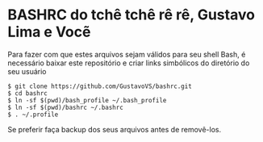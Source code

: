 # BASHRC do tchê tchê rê rê, Gustavo Lima e Vocẽ

Para fazer com que estes arquivos sejam válidos para seu shell Bash, é necessário baixar este repositório e criar links simbólicos do diretório do seu usuário

```
$ git clone https://github.com/GustavoVS/bashrc.git
$ cd bashrc
$ ln -sf $(pwd)/bash_profile ~/.bash_profile
$ ln -sf $(pwd)/bashrc ~/.bashrc
$ . ~/.profile
```

Se preferir faça backup dos seus arquivos antes de removê-los.

